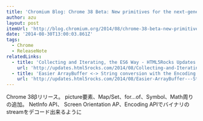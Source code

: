 ```yaml
---
title: 'Chromium Blog: Chrome 38 Beta: New primitives for the next-generation web'
author: azu
layout: post
itemUrl: 'http://blog.chromium.org/2014/08/chrome-38-beta-new-primitives-for-next.html'
date: '2014-08-30T13:00:03.861Z'
tags:
  - Chrome
  - ReleaseNote
relatedLinks:
  - title: 'Collecting and Iterating, the ES6 Way - HTML5Rocks Updates'
    url: 'http://updates.html5rocks.com/2014/08/Collecting-and-Iterating-the-ES6-Way'
  - title: 'Easier ArrayBuffer <-> String conversion with the Encoding API - HTML5Rocks Updates'
    url: 'http://updates.html5rocks.com/2014/08/Easier-ArrayBuffer---String-conversion-with-the-Encoding-API'
---
```

Chrome 38βリリース。
picture要素、Map/Set、for...of、Symbol、Math周りの追加。
NetInfo API、 Screen Orientation AP、Encoding APIでバイナリのstreamをデコード出来るように
